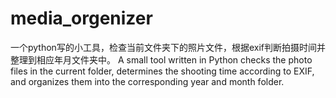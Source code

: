 # media_orgenizer
一个python写的小工具，检查当前文件夹下的照片文件，根据exif判断拍摄时间并整理到相应年月文件夹中。
A small tool written in Python checks the photo files in the current folder, determines the shooting time according to EXIF, and organizes them into the corresponding year and month folder.
